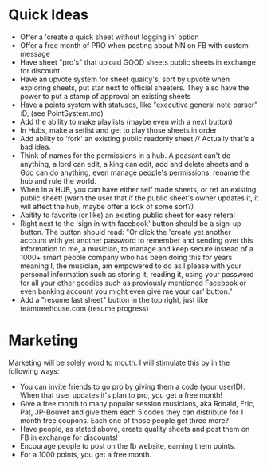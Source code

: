 Quick Ideas
===========

- Offer a 'create a quick sheet without logging in' option
- Offer a free month of PRO when posting about NN on FB with custom message
- Have sheet "pro's" that upload GOOD sheets public sheets in exchange for
  discount
- Have an upvote system for sheet quality's, sort by upvote when exploring
  sheets, put star next to official sheeters.
  They also have the power to put a stamp of approval on existing sheets
- Have a points system with statuses, like "executive general note parser" :D,
  (see PointSystem.md)
- Add the ability to make playlists (maybe even with a next button)
- In Hubs, make a setlist and get to play those sheets in order
- Add ability to 'fork' an existing public readonly sheet // Actually that's a bad idea.
- Think of names for the permissions in a hub. A peasant can't do anything, a
  lord can edit, a king can edit, add and delete sheets and a God can do anything,
  even manage people's permissions, rename the hub and rule the world.
- When in a HUB, you can have either self made sheets, or ref an existing public
  sheet! (warn the user that if the public sheet's owner updates it, it will
  affect the hub, maybe offer a lock of some sort?)
- Abitity to favorite (or like) an existing public sheet for easy referal
- Right next to the 'sign in with facebook' button should be a sign-up button.
  The button should read:
  "Or click the 'create yet another account with yet another password to
  remember and sending over this information to me, a musician, to manage and
  keep secure instead of a 1000+ smart people company who has been doing this
  for years meaning I, the musician, am empowered to do as I please with your
  personal information such as storing it, reading it, using your password for
  all your other goodies such as previously mentioned Facebook or even banking
  account you might even give me your car' button."
- Add a "resume last sheet" button in the top right, just like teamtreehouse.com (resume progress)


Marketing
=========

Marketing will be solely word to mouth. I will stimulate this by in the
following ways:

- You can invite friends to go pro by giving them a code (your userID). When
  that user updates it's plan to pro, you get a free month!
- Give a free month to many popular session musicians, aka Ronald, Eric, Pat,
  JP-Bouvet and give them each 5 codes they can distribute for 1 month free
  coupons. Each one of those people get three more?
- Have people, as stated above, create quality sheets and post them on FB in
  exchange for discounts!
- Encourage people to post on the fb website, earning them points.
- For a 1000 points, you get a free month.
